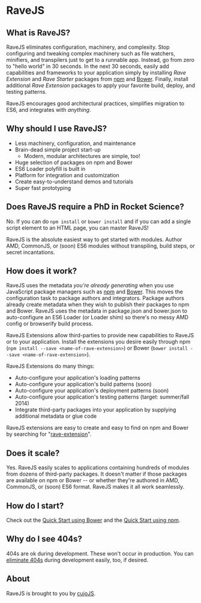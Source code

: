 # RaveJS


## What is RaveJS?

RaveJS eliminates configuration, machinery, and complexity.  Stop 
configuring and tweaking complex machinery such as file watchers, 
minifiers, and transpilers just to get to a runnable app.  Instead, go 
from zero to "hello world" in 30 seconds.  In the next 30 seconds, easily 
add capabilities and frameworks to your application simply by installing
*Rave Extension* and *Rave Starter* packages from 
[npm](//www.npmjs.org/search?q=rave-extension) and 
[Bower](//bower.io/search/?q=rave-extension). Finally, install additional 
*Rave Extension* packages to apply your favorite build, deploy, and testing 
patterns.  

RaveJS encourages good architectural practices, simplifies migration to ES6,
and integrates with *anything*.

## Why should I use RaveJS?

-	Less machinery, configuration, and maintenance
-	Brain-dead simple project start-up
	-	Modern, modular architectures are simple, too!
-	Huge selection of packages on npm and Bower
-	ES6 Loader polyfill is built in
-	Platform for integration and customization
-	Create easy-to-understand demos and tutorials
-	Super fast prototyping


## Does RaveJS require a PhD in Rocket Science?

No.  If you can do `npm install` or `bower install` and if you can add
a single script element to an HTML page, you can master RaveJS!

RaveJS is the absolute easiest way to get started with modules.  Author AMD,
CommonJS, or (soon) ES6 modules without transpiling, build steps, or secret
incantations.


## How does it work?

RaveJS uses the metadata *you're already generating* when you use JavaScript
package managers such as [npm](//npmjs.org) and [Bower](//bower.io).
This moves the configuration task to package authors and integrators.
Package authors already create metadata when they wish to publish their
packages to npm and Bower.  RaveJS uses the metadata in package.json and
bower.json to auto-configure an ES6 Loader (or Loader shim) so there's no
messy AMD config or browserify build process.

RaveJS Extensions allow third-parties to provide new capabilities
to RaveJS or to your application.  Install the extensions you desire easily
through npm (`npm install --save <name-of-rave-extension>`) or Bower
(`bower install --save <name-of-rave-extension>`).

RaveJS Extensions do many things:

- Auto-configure your application's loading patterns
- Auto-configure your application's build patterns (soon)
- Auto-configure your application's deployment patterns (soon)
- Auto-configure your application's testing patterns (target: summer/fall 2014)
- Integrate third-party packages into your application by supplying additional
  metadata or glue code

RaveJS extensions are easy to create and easy to find on npm and
Bower by searching for "[rave-extension](https://www.npmjs.org/search?q=rave-extension)".


## Does it scale?

Yes. RaveJS easily scales to applications containing hundreds of modules
from dozens of third-party packages.  It doesn't matter if those packages
are available on npm or Bower -- or whether they're authored in AMD, CommonJS,
or (soon) ES6 format.  RaveJS makes it all work seamlessly.


## How do I start?

Check out the [Quick Start using Bower](./docs/quick-start-bower.md)
and the [Quick Start using npm](./docs/quick-start-npm.md).


## Why do I see 404s?

404s are ok during development.  These won't occur in production. You can
[eliminate 404s](./docs/404s.md) during development easily, too, if desired.


## About

RaveJS is brought to you by [cujoJS](http://cujojs.com).
